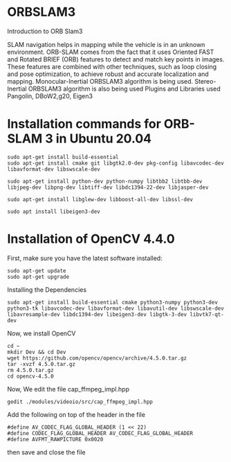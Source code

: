 # ORBSLAM3
Introduction to ORB Slam3

SLAM navigation helps in mapping while the vehicle is in an unknown environment.
ORB-SLAM comes from the fact that it uses Oriented FAST and Rotated BRIEF (ORB) features to detect and match key points in images. These features are combined with other techniques, such as loop closing and pose optimization, to achieve robust and accurate localization and mapping.
Monocular-Inertial ORBSLAM3 algorithm is being used.
Stereo-Inertial ORBSLAM3 algorithm is also being used
Plugins and Libraries used Pangolin, DBoW2,g20, Eigen3 

# Installation commands for ORB-SLAM 3 in Ubuntu 20.04
```shell
sudo apt-get install build-essential
sudo apt-get install cmake git libgtk2.0-dev pkg-config libavcodec-dev libavformat-dev libswscale-dev

sudo apt-get install python-dev python-numpy libtbb2 libtbb-dev libjpeg-dev libpng-dev libtiff-dev libdc1394-22-dev libjasper-dev

sudo apt-get install libglew-dev libboost-all-dev libssl-dev

sudo apt install libeigen3-dev
```
# Installation of OpenCV 4.4.0
First, make sure you have the latest software installed:
```
sudo apt-get update
sudo apt-get upgrade
```
Installing the Dependencies
```
sudo apt-get install build-essential cmake python3-numpy python3-dev python3-tk libavcodec-dev libavformat-dev libavutil-dev libswscale-dev libavresample-dev libdc1394-dev libeigen3-dev libgtk-3-dev libvtk7-qt-dev
```
Now, we install OpenCV
```
cd ~
mkdir Dev && cd Dev
wget https://github.com/opencv/opencv/archive/4.5.0.tar.gz
tar -xvzf 4.5.0.tar.gz
rm 4.5.0.tar.gz
cd opencv-4.5.0
```
Now, We edit the file cap_ffmpeg_impl.hpp
```
gedit ./modules/videoio/src/cap_ffmpeg_impl.hpp
```
Add the following on top of the header in the file

`#define AV_CODEC_FLAG_GLOBAL_HEADER (1 << 22)`  
`#define CODEC_FLAG_GLOBAL_HEADER AV_CODEC_FLAG_GLOBAL_HEADER`  
`#define AVFMT_RAWPICTURE 0x0020` 

then save and close the file



